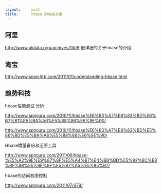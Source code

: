 ```yaml
---
layout:     post
title:      hbase 的相关文章
---
```

<div id="article_content" class="article_content clearfix csdn-tracking-statistics" data-pid="blog" data-mod="popu_307" data-dsm="post">
								            <link rel="stylesheet" href="https://csdnimg.cn/release/phoenix/template/css/ck_htmledit_views-f76675cdea.css">
						<div class="htmledit_views" id="content_views">
                
<h2>阿里</h2>
<p><a href="http://www.alidata.org/archives/1509" rel="nofollow">http://www.alidata.org/archives/1509</a> 很详细的关于hbase的介绍</p>
<h2>淘宝</h2>
<p><a href="http://www.searchtb.com/2011/01/understanding-hbase.html" rel="nofollow">http://www.searchtb.com/2011/01/understanding-hbase.html</a><br></p>
<h2>趋势科技</h2>
<p>hbase性能测试 分析</p>
<p><a href="http://www.spnguru.com/2010/11/hbase%E6%80%A7%E8%83%BD%E6%B7%B1%E5%BA%A6%E5%88%86%E6%9E%90/" rel="nofollow">http://www.spnguru.com/2010/11/hbase%E6%80%A7%E8%83%BD%E6%B7%B1%E5%BA%A6%E5%88%86%E6%9E%90/</a> </p>
<p><a href="http://www.spnguru.com/2010/11/hbase%E6%80%A7%E8%83%BD%E5%86%8D%E5%BA%A6%E5%88%86%E6%9E%90/" rel="nofollow">http://www.spnguru.com/2010/11/hbase%E6%80%A7%E8%83%BD%E5%86%8D%E5%BA%A6%E5%88%86%E6%9E%90/</a> <br></p>
<p>Hbase增量备份和还原工具<br></p>
<p><a href="http://www.spnguru.com/2011/09/hbase-%E5%A2%9E%E9%87%8F%E5%A4%87%E4%BB%BD%E5%92%8C%E8%BF%98%E5%8E%9F%E5%B7%A5%E5%85%B7/" rel="nofollow">http://www.spnguru.com/2011/09/hbase-%E5%A2%9E%E9%87%8F%E5%A4%87%E4%BB%BD%E5%92%8C%E8%BF%98%E5%8E%9F%E5%B7%A5%E5%85%B7/</a><br></p>
<p>hbase的访问权限控制</p>
<p><a href="http://www.spnguru.com/2011/07/678/" rel="nofollow">http://www.spnguru.com/2011/07/678/</a><br></p>
<p><br></p>
<p style="color:rgb(102,102,102);font-family:Helmet, Freesans, sans-serif;font-size:14px;">
<span style="font-size:16px;font-family:'宋体';"></span></p>
            </div>
                </div>